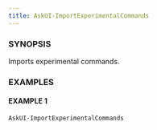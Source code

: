 ```yaml
---
title: AskUI-ImportExperimentalCommands
---
```



### SYNOPSIS

Imports experimental commands.

### EXAMPLES

#### EXAMPLE 1

```powershell
AskUI-ImportExperimentalCommands
```

